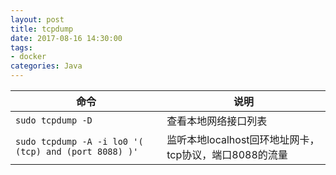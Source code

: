 ```yaml
---
layout: post
title: tcpdump
date: 2017-08-16 14:30:00
tags:
- docker
categories: Java
---
```



|                              命令                                   |                          说明                        |
| ------------------------------------------------------------------- | ---------------------------------------------------- |
| `sudo tcpdump -D`                                                   | 查看本地网络接口列表                                   |
| `sudo tcpdump -A -i lo0 '( (tcp) and (port 8088) )'`                | 监听本地localhost回环地址网卡，tcp协议，端口8088的流量  |


